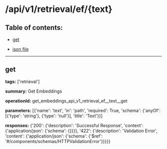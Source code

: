 # /api/v1/retrieval/ef/{text}

## Table of contents:
- [get](#get)

- [json file](./_api_v1_retrieval_ef_{text}.json)

---
<a name="get"></a>
## get

**tags:** ['retrieval']

**summary:** Get Embeddings

**operationId:** get_embeddings_api_v1_retrieval_ef__text__get

**parameters:** [{'name': 'text', 'in': 'path', 'required': True, 'schema': {'anyOf': [{'type': 'string'}, {'type': 'null'}], 'title': 'Text'}}]

**responses:** {'200': {'description': 'Successful Response', 'content': {'application/json': {'schema': {}}}}, '422': {'description': 'Validation Error', 'content': {'application/json': {'schema': {'$ref': '#/components/schemas/HTTPValidationError'}}}}}


